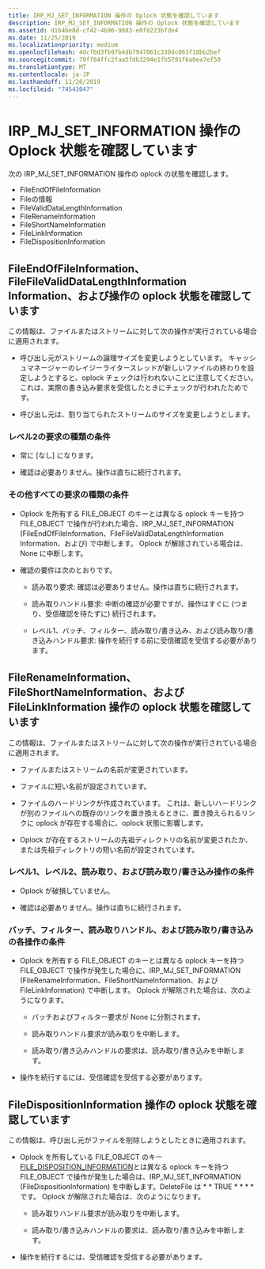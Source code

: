 ```yaml
---
title: IRP_MJ_SET_INFORMATION 操作の Oplock 状態を確認しています
description: IRP_MJ_SET_INFORMATION 操作の Oplock 状態を確認しています
ms.assetid: d164be8d-cf42-4b96-9883-e0f8223bfde4
ms.date: 11/25/2019
ms.localizationpriority: medium
ms.openlocfilehash: 4dcf0d3fb97b4db7947861c330dc063f18bb2bef
ms.sourcegitcommit: 79ff84ffc2faa5fdb3294e1fb5791f6a0ea7ef50
ms.translationtype: MT
ms.contentlocale: ja-JP
ms.lasthandoff: 11/26/2019
ms.locfileid: "74543047"
---
```

# <a name="checking-the-oplock-state-of-an-irp_mj_set_information-operation"></a>IRP_MJ_SET_INFORMATION 操作の Oplock 状態を確認しています

次の IRP_MJ_SET_INFORMATION 操作の oplock の状態を確認します。

- FileEndOfFileInformation
- Fileの情報
- FileValidDataLengthInformation
- FileRenameInformation
- FileShortNameInformation
- FileLinkInformation
- FileDispositionInformation

## <a name="checking-oplock-state-for-fileendoffileinformation-fileallocationinformation-and-filevaliddatalengthinformation-operations"></a>FileEndOfFileInformation、FileFileValidDataLengthInformation Information、および操作の oplock 状態を確認しています

この情報は、ファイルまたはストリームに対して次の操作が実行されている場合に適用されます。

- 呼び出し元がストリームの論理サイズを変更しようとしています。 キャッシュマネージャーのレイジーライタースレッドが新しいファイルの終わりを設定しようとすると、oplock チェックは行われないことに注意してください。 これは、実際の書き込み要求を受信したときにチェックが行われたためです。

- 呼び出し元は、割り当てられたストリームのサイズを変更しようとします。

### <a name="conditions-for-a-level-2-request-type"></a>レベル2の要求の種類の条件

- 常に [なし] になります。

- 確認は必要ありません。操作は直ちに続行されます。

### <a name="conditions-for-all-other-request-types"></a>その他すべての要求の種類の条件

- Oplock を所有する FILE_OBJECT のキーとは異なる oplock キーを持つ FILE_OBJECT で操作が行われた場合、IRP_MJ_SET_INFORMATION (FileEndOfFileInformation、FileFileValidDataLengthInformation Information、および) で中断します。 Oplock が解除されている場合は、None に中断します。

- 確認の要件は次のとおりです。

  - 読み取り要求: 確認は必要ありません。操作は直ちに続行されます。

  - 読み取りハンドル要求: 中断の確認が必要ですが、操作はすぐに (つまり、受信確認を待たずに) 続行されます。

  - レベル1、バッチ、フィルター、読み取り/書き込み、および読み取り/書き込みハンドル要求: 操作を続行する前に受信確認を受信する必要があります。

## <a name="checking-oplock-state-for-filerenameinformation-fileshortnameinformation-and-filelinkinformation-operations"></a>FileRenameInformation、FileShortNameInformation、および FileLinkInformation 操作の oplock 状態を確認しています

この情報は、ファイルまたはストリームに対して次の操作が実行されている場合に適用されます。

- ファイルまたはストリームの名前が変更されています。

- ファイルに短い名前が設定されています。

- ファイルのハードリンクが作成されています。 これは、新しいハードリンクが別のファイルへの既存のリンクを置き換えるときに、置き換えられるリンクに oplock が存在する場合に、oplock 状態に影響します。

- Oplock が存在するストリームの先祖ディレクトリの名前が変更されたか、または先祖ディレクトリの短い名前が設定されています。

### <a name="conditions-for-level-1-level-2-read-and-read-write-operations"></a>レベル1、レベル2、読み取り、および読み取り/書き込み操作の条件

- Oplock が破損していません。

- 確認は必要ありません。操作は直ちに続行されます。

### <a name="conditions-for-batch-filter-read-handle-and-read-write-handle-operations"></a>バッチ、フィルター、読み取りハンドル、および読み取り/書き込みの各操作の条件

- Oplock を所有する FILE_OBJECT のキーとは異なる oplock キーを持つ FILE_OBJECT で操作が発生した場合に、IRP_MJ_SET_INFORMATION (FileRenameInformation、FileShortNameInformation、および FileLinkInformation) で中断します。 Oplock が解除された場合は、次のようになります。

  - バッチおよびフィルター要求が None に分割されます。

  - 読み取りハンドル要求が読み取りを中断します。

  - 読み取り/書き込みハンドルの要求は、読み取り/書き込みを中断します。

- 操作を続行するには、受信確認を受信する必要があります。
  
## <a name="checking-oplock-state-for-filedispositioninformation-operations"></a>FileDispositionInformation 操作の oplock 状態を確認しています

この情報は、呼び出し元がファイルを削除しようとしたときに適用されます。

- Oplock を所有している FILE_OBJECT のキー [FILE_DISPOSITION_INFORMATION](https://docs.microsoft.com/windows-hardware/drivers/ddi/ntddk/ns-ntddk-_file_disposition_information)とは異なる oplock キーを持つ FILE_OBJECT で操作が発生した場合は、IRP_MJ_SET_INFORMATION (FileDispositionInformation) を中断**し**ます。DeleteFile は * * TRUE * * * * です。 Oplock が解除された場合は、次のようになります。

  - 読み取りハンドル要求が読み取りを中断します。

  - 読み取り/書き込みハンドルの要求は、読み取り/書き込みを中断します。

- 操作を続行するには、受信確認を受信する必要があります。
